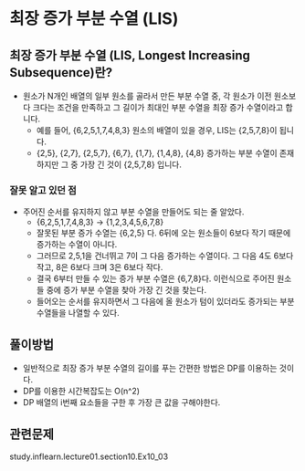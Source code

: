 # 최장 증가 부분 수열 (LIS)
## 최장 증가 부분 수열 (LIS, Longest Increasing Subsequence)란?
- 원소가 N개인 배열의 일부 원소를 골라서 만든 부분 수열 중, 각 원소가 이전 원소보다 크다는 조건을 만족하고 그 길이가 최대인 부분 수열을 최장 증가 수열이라고 합니다.
  - 예를 들어, {6,2,5,1,7,4,8,3} 원소의 배열이 있을 경우, LIS는 {2,5,7,8}이 됩니다.
  - {2,5}, {2,7}, {2,5,7}, {6,7}, {1,7}, {1,4,8}, {4,8} 증가하는 부분 수열이 존재하지만 그 중 가장 긴 것이 {2,5,7,8} 입니다.

### 잘못 알고 있던 점
- 주어진 순서를 유지하지 않고 부분 수열을 만들어도 되는 줄 알았다.
  - {6,2,5,1,7,4,8,3} -> {1,2,3,4,5,6,7,8} 
  - 잘못된 부분 증가 수열는 {6,2,5} 다. 6뒤에 오는 원소들이 6보다 작기 때문에 증가하는 수열이 아니다. 
  - 그러므로 2,5,1을 건너뛰고 7이 그 다음 증가하는 수열이다. 그 다음 4도 6보다 작고, 8은 6보다 크며 3은 6보다 작다.
  - 결국 6부터 만들 수 있는 증가 부분 수열은 {6,7,8}다. 이런식으로 주어진 원소들 중에 증가 부분 수열을 찾아 가장 긴 것을 찾는다.
  - 들어오는 순서를 유지하면서 그 다음에 올 원소가 텀이 있더라도 증가되는 부분 수열들을 나열할 수 있다.
  
## 풀이방법
- 일반적으로 최장 증가 부분 수열의 길이를 푸는 간편한 방법은 DP를 이용하는 것이다.
- DP를 이용한 시간복잡도는 O(n^2)
- DP 배열의 i번째 요소들을 구한 후 가장 큰 값을 구해야한다.

## 관련문제
study.inflearn.lecture01.section10.Ex10_03
